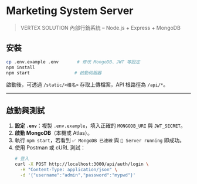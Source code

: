 # Marketing System Server

> VERTEX SOLUTION 內部行銷系統 – Node.js + Express + MongoDB

## 安裝
```bash
cp .env.example .env       # 修改 MongoDB、JWT 等設定
npm install
npm start                 # 啟動伺服器
```

啟動後，可透過 `/static/<檔名>` 存取上傳檔案，API 根路徑為 `/api/*`。

---

## 啟動與測試
1. **設定 `.env`**：複製 `.env.example`，填入正確的 `MONGODB_URI` 與 `JWT_SECRET`。
2. **啟動 MongoDB**（本機或 Atlas）。
3. 執行 `npm start`，若看到 `✅ MongoDB 已連線` 與 `🚀 Server running` 即成功。
4. 使用 Postman 或 cURL 測試：
   ```bash
   # 登入
   curl -X POST http://localhost:3000/api/auth/login \
     -H "Content-Type: application/json" \
     -d '{"username":"admin","password":"mypwd"}'
   ```
